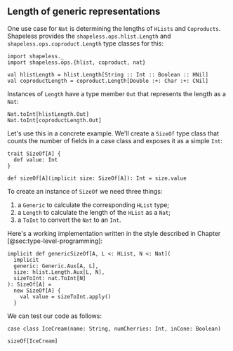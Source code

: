 ## Length of generic representations

One use case for `Nat` is
determining the lengths of `HLists` and `Coproducts`.
Shapeless provides the
`shapeless.ops.hlist.Length` and
`shapeless.ops.coproduct.Length` type classes for this:

```tut:book:silent
import shapeless._
import shapeless.ops.{hlist, coproduct, nat}
```

```tut:book
val hlistLength = hlist.Length[String :: Int :: Boolean :: HNil]
val coproductLength = coproduct.Length[Double :+: Char :+: CNil]
```

Instances of `Length` have a type member `Out`
that represents the length as a `Nat`:

```tut:book
Nat.toInt[hlistLength.Out]
Nat.toInt[coproductLength.Out]
```

Let's use this in a concrete example.
We'll create a `SizeOf` type class that
counts the number of fields in a case class
and exposes it as a simple `Int`:

```tut:book:silent
trait SizeOf[A] {
  def value: Int
}

def sizeOf[A](implicit size: SizeOf[A]): Int = size.value
```

To create an instance of `SizeOf` we need three things:

1. a `Generic` to calculate the corresponding `HList` type;
2. a `Length` to calculate the length of the `HList` as a `Nat`;
3. a `ToInt` to convert the `Nat` to an `Int`.

Here's a working implementation
written in the style described in Chapter [@sec:type-level-programming]:

```tut:book:silent
implicit def genericSizeOf[A, L <: HList, N <: Nat](
  implicit
  generic: Generic.Aux[A, L],
  size: hlist.Length.Aux[L, N],
  sizeToInt: nat.ToInt[N]
): SizeOf[A] =
  new SizeOf[A] {
    val value = sizeToInt.apply()
  }
```

We can test our code as follows:

```tut:book:silent
case class IceCream(name: String, numCherries: Int, inCone: Boolean)
```

```tut:book
sizeOf[IceCream]
```

